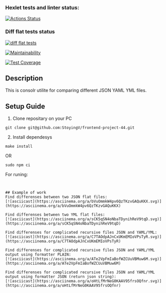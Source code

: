 ### Hexlet tests and linter status:
[![Actions Status](https://github.com/StoyingV/frontend-project-46/workflows/hexlet-check/badge.svg)](https://github.com/StoyingV/frontend-project-46/actions)

### Diff flat tests status
[![diff flat tests](https://github.com/StoyingV/frontend-project-46/actions/workflows/difflat.yml/badge.svg)](https://github.com/StoyingV/frontend-project-46/actions/workflows/difflat.yml)

[![Maintainability](https://api.codeclimate.com/v1/badges/25ecc975e7f3819b160f/maintainability)](https://codeclimate.com/github/StoyingV/frontend-project-46/maintainability)

[![Test Coverage](https://api.codeclimate.com/v1/badges/25ecc975e7f3819b160f/test_coverage)](https://codeclimate.com/github/StoyingV/frontend-project-46/test_coverage)

## Description
This is consolr utilite for comparing different JSON YAML YML files.


## **Setup Guide**
1) Clone repositary on your PC
```
git clone git@github.com:StoyingV/frontend-project-44.git
```
2) Install dependesys

```
make install
```
OR
```
sudo npm ci
```

For runing:
```


## Example of work
Find differenses between two JSON flat files:
[![asciicast](https://asciinema.org/a/bVuOmmkW4pv6QzTKzvGAQuKKX.svg)](https://asciinema.org/a/bVuOmmkW4pv6QzTKzvGAQuKKX)

Find differenses between two YML flat files:
[![asciicast](https://asciinema.org/a/sCK5qSN4oNbaTDynihReV9tqD.svg)](https://asciinema.org/a/sCK5qSN4oNbaTDynihReV9tqD)

Find differenses for complicated recursive files JSON and YAML/YML:
[![asciicast](https://asciinema.org/a/C7TAOdpAJnCxUKmEMIoVPsTyR.svg)](https://asciinema.org/a/C7TAOdpAJnCxUKmEMIoVPsTyR)

Find differenses for complicated recursive files JSON and YAML/YML output using formatter PLAIN:
[![asciicast](https://asciinema.org/a/ATe2VpFmIaBofWZCUuVBMuw6M.svg)](https://asciinema.org/a/ATe2VpFmIaBofWZCUuVBMuw6M)

Find differenses for complicated recursive files JSON and YAML/YML output using formatter JSON (return json string):
[![asciicast](https://asciinema.org/a/oHtLfMrNeG0KAAV95frsOQfnr.svg)](https://asciinema.org/a/oHtLfMrNeG0KAAV95frsOQfnr)
